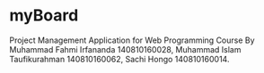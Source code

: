 # myBoard
Project Management Application for Web Programming Course
By
Muhammad Fahmi Irfananda      140810160028,
Muhammad Islam Taufikurahman  140810160062,
Sachi Hongo                   140810160014.
